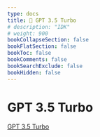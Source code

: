 ```yaml
---
type: docs
title: 🔷 GPT 3.5 Turbo
# description: "IDK"
# weight: 900
bookCollapseSection: false
bookFlatSection: false
bookToc: false
bookComments: false
bookSearchExclude: false
bookHidden: false
---
```


# GPT 3.5 Turbo

[GPT 3.5 Turbo](/xcom/ai/chat/gpt35turbo/)
